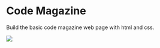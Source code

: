 # Code Magazine

Build the basic code magazine web page with html and css.

![](result/video-result.gif)
